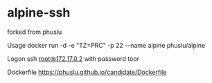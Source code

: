 # alpine-ssh
forked from phuslu


Usage
docker run -d -e "TZ=PRC" -p 22 --name alpine phuslu/alpine

Logon
ssh root@172.17.0.2 with password toor

Dockerfile
https://phuslu.github.io/candidate/Dockerfile
